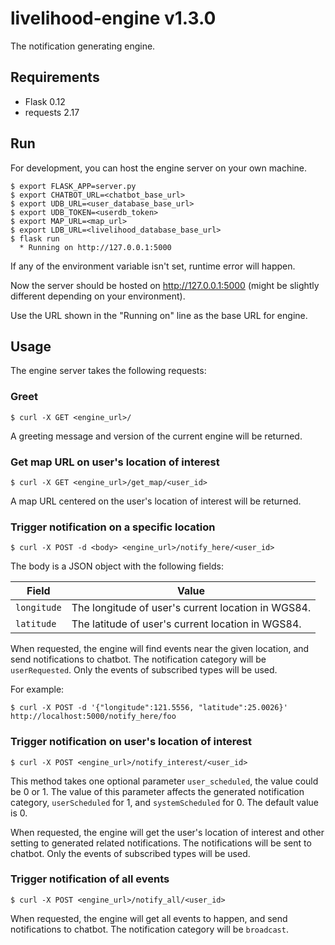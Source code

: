 # livelihood-engine v1.3.0
The notification generating engine.

## Requirements

* Flask 0.12
* requests 2.17

## Run

For development, you can host the engine server on your own machine.

    $ export FLASK_APP=server.py
    $ export CHATBOT_URL=<chatbot_base_url>
    $ export UDB_URL=<user_database_base_url>
    $ export UDB_TOKEN=<userdb_token>
    $ export MAP_URL=<map_url>
    $ export LDB_URL=<livelihood_database_base_url>
    $ flask run
      * Running on http://127.0.0.1:5000

If any of the environment variable isn't set, runtime error will happen.

Now the server should be hosted on http://127.0.0.1:5000
(might be slightly different depending on your environment).

Use the URL shown in the "Running on" line as the base URL for engine.

## Usage

The engine server takes the following requests:

### Greet

    $ curl -X GET <engine_url>/

A greeting message and version of the current engine will be returned.

### Get map URL on user's location of interest

    $ curl -X GET <engine_url>/get_map/<user_id>

A map URL centered on the user's location of interest will be returned.

### Trigger notification on a specific location

    $ curl -X POST -d <body> <engine_url>/notify_here/<user_id>

The body is a JSON object with the following fields:

Field       | Value
----------- | -----
`longitude` | The longitude of user's current location in WGS84.
`latitude`  | The latitude of user's current location in WGS84.

When requested, the engine will find events near the given location, and send
notifications to chatbot. The notification category will be `userRequested`.
Only the events of subscribed types will be used.

For example:

    $ curl -X POST -d '{"longitude":121.5556, "latitude":25.0026}' http://localhost:5000/notify_here/foo

### Trigger notification on user's location of interest

    $ curl -X POST <engine_url>/notify_interest/<user_id>

This method takes one optional parameter `user_scheduled`, the value could be
0 or 1. The value of this parameter affects the generated notification
category, `userScheduled` for 1, and `systemScheduled` for 0.
The default value is 0.

When requested, the engine will get the user's location of interest and other
setting to generated related notifications. The notifications will be sent to
chatbot.
Only the events of subscribed types will be used.

### Trigger notification of all events

    $ curl -X POST <engine_url>/notify_all/<user_id>

When requested, the engine will get all events to happen, and send
notifications to chatbot. The notification category will be `broadcast`.
